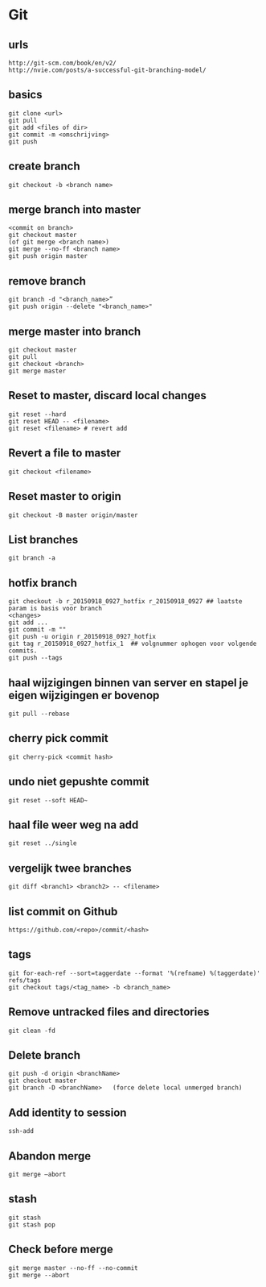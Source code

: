 # Git

## urls
    http://git-scm.com/book/en/v2/
    http://nvie.com/posts/a-successful-git-branching-model/

## basics
    git clone <url>
    git pull
    git add <files of dir>
    git commit -m <omschrijving>
    git push 

## create branch
    git checkout -b <branch name>

## merge branch into master
    <commit on branch>
    git checkout master
    (of git merge <branch name>)
    git merge --no-ff <branch name> 
    git push origin master

## remove branch
    git branch -d "<branch_name>”
    git push origin --delete "<branch_name>"

## merge master into branch
    git checkout master
    git pull
    git checkout <branch>
    git merge master

## Reset to master, discard local changes
    git reset --hard
    git reset HEAD -- <filename>
    git reset <filename> # revert add

## Revert a file to master
    git checkout <filename>

## Reset master to origin
    git checkout -B master origin/master

## List branches
    git branch -a

## hotfix branch
    git checkout -b r_20150918_0927_hotfix r_20150918_0927 ## laatste param is basis voor branch
    <changes>
    git add ...
    git commit -m ""
    git push -u origin r_20150918_0927_hotfix
    git tag r_20150918_0927_hotfix_1  ## volgnummer ophogen voor volgende commits.
    git push --tags

## haal wijzigingen binnen van server en stapel je eigen wijzigingen er bovenop
    git pull --rebase

## cherry pick commit
    git cherry-pick <commit hash>

## undo niet gepushte commit
    git reset --soft HEAD~

## haal file weer weg na add
    git reset ../single

## vergelijk twee branches
    git diff <branch1> <branch2> -- <filename>

## list commit on Github
    https://github.com/<repo>/commit/<hash>

## tags
    git for-each-ref --sort=taggerdate --format '%(refname) %(taggerdate)' refs/tags
    git checkout tags/<tag_name> -b <branch_name>

## Remove untracked files and directories
    git clean -fd

## Delete branch
    git push -d origin <branchName>  
    git checkout master
    git branch -D <branchName>   (force delete local unmerged branch)

## Add identity to session
    ssh-add

## Abandon merge
    git merge —abort

## stash
    git stash
    git stash pop

## Check before merge
    git merge master --no-ff --no-commit
    git merge --abort
